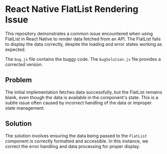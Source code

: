 # React Native FlatList Rendering Issue

This repository demonstrates a common issue encountered when using FlatList in React Native to render data fetched from an API.  The FlatList fails to display the data correctly, despite the loading and error states working as expected.

The `bug.js` file contains the buggy code.  The `bugSolution.js` file provides a corrected version.

## Problem

The initial implementation fetches data successfully, but the FlatList remains blank, even though the data is available in the component's state. This is a subtle issue often caused by incorrect handling of the data or improper state management.

## Solution

The solution involves ensuring the data being passed to the `FlatList` component is correctly formatted and accessible. In this instance, we correct the error handling and data processing for proper display.